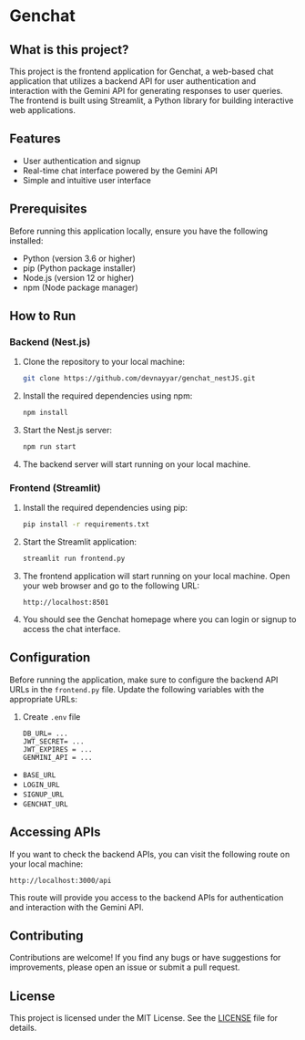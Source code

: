 # Genchat

## What is this project?

This project is the frontend application for Genchat, a web-based chat application that utilizes a backend API for user authentication and interaction with the Gemini API for generating responses to user queries. The frontend is built using Streamlit, a Python library for building interactive web applications.

## Features

- User authentication and signup
- Real-time chat interface powered by the Gemini API
- Simple and intuitive user interface

## Prerequisites

Before running this application locally, ensure you have the following installed:

- Python (version 3.6 or higher)
- pip (Python package installer)
- Node.js (version 12 or higher)
- npm (Node package manager)

## How to Run

### Backend (Nest.js)

1. Clone the repository to your local machine:

    ```bash
    git clone https://github.com/devnayyar/genchat_nestJS.git
    ```

2. Install the required dependencies using npm:

    ```bash
    npm install
    ```

3. Start the Nest.js server:

    ```bash
    npm run start
    ```

5. The backend server will start running on your local machine.

### Frontend (Streamlit)

1. Install the required dependencies using pip:

    ```bash
    pip install -r requirements.txt
    ```

2. Start the Streamlit application:

    ```bash
    streamlit run frontend.py
    ```

3. The frontend application will start running on your local machine. Open your web browser and go to the following URL:

    ```
    http://localhost:8501
    ```

4. You should see the Genchat homepage where you can login or signup to access the chat interface.

## Configuration

Before running the application, make sure to configure the backend API URLs in the `frontend.py` file. Update the following variables with the appropriate URLs:
1. Create ```.env``` file
   ```
   DB_URL= ...
   JWT_SECRET= ...
   JWT_EXPIRES = ...
   GENMINI_API = ...
   ```
- `BASE_URL`
- `LOGIN_URL`
- `SIGNUP_URL`
- `GENCHAT_URL`

## Accessing APIs

If you want to check the backend APIs, you can visit the following route on your local machine:


    http://localhost:3000/api

This route will provide you access to the backend APIs for authentication and interaction with the Gemini API.


## Contributing

Contributions are welcome! If you find any bugs or have suggestions for improvements, please open an issue or submit a pull request.

## License

This project is licensed under the MIT License. See the [LICENSE](LICENSE) file for details.
